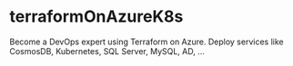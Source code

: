 # terraformOnAzureK8s
Become a DevOps expert using Terraform on Azure. Deploy services like CosmosDB, Kubernetes, SQL Server, MySQL, AD, ...
